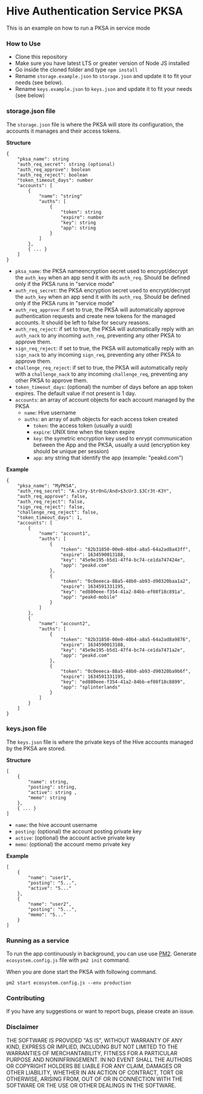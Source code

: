 # Hive Authentication Service PKSA

This is an example on how to run a PKSA in service mode

### How to Use

- Clone this repository
- Make sure you have latest LTS or greater version of Node JS installed
- Go inside the cloned folder and type `npm install`
- Rename `storage.example.json` to `storage.json` and update it to fit your needs (see below).
- Rename `keys.example.json` to `keys.json` and update it to fit your needs (see below) 

### storage.json file

The `storage.json` file is where the PKSA will store its configuration, the accounts it manages and their access tokens.

**Structure**

```
{
    "pksa_name": string
    "auth_req_secret": string (optional)
    "auth_req_approve": boolean
    "auth_req_reject": boolean
    "token_timeout_days": number
    "accounts": [
        {
            "name": "string"
            "auths": [
                {
                    "token": string
                    "expire": number
                    "key": string
                    "app": string
                }
            ]
        },
        { ... }
    ]
}
```

* `pksa_name`: the PKSA nameencryption secret used to encrypt/decrypt the `auth_key` when an app send it with its `auth_req`. Should be defined only if the PKSA runs in "service mode"
* `auth_req_secret`: the PKSA encryption secret used to encrypt/decrypt the `auth_key` when an app send it with its `auth_req`. Should be defined only if the PKSA runs in "service mode"
* `auth_req_approve`: if set to true, the PKSA will automatically approve authentication requests and create new tokens for the managed accounts. It should be left to false for secury reasons.
* `auth_req_reject`: if set to true, the PKSA will automatically reply with an `auth_nack` to any incoming `auth_req`, preventing any other PKSA to approve them.
* `sign_req_reject`: if set to true, the PKSA will automatically reply with an `sign_nack` to any incoming `sign_req`, preventing any other PKSA to approve them.
* `challenge_req_reject`: if set to true, the PKSA will automatically reply with a `challenge_nack` to any incoming `challenge_req`, preventing any other PKSA to approve them.
* `token_timeout_days`: (optional) the number of days before an app token expires. The default value if not present is 1 day.
* `accounts`: an array of account objects for each account managed by the PKSA
    * `name`: Hive username
    * `auths`: an array of auth objects for each access token created
        * `token`: the access token (usually a uuid)
        * `expire`: UNIX time when the token expire
        * `key`: the symetric encryption key used to enrypt communication between the App and the PKSA, usually a uuid (encryption key should be unique per session)
        * `app`: any string that identify the app (example: "peakd.com")

**Example**

```
{
    "pksa_name": "MyPKSA",
    "auth_req_secret": "A.v3ry-$tr0nG/And>$3cUr3.$3Cr3t-K3Y",
	"auth_req_approve": false,
	"auth_req_reject": false,
	"sign_req_reject": false,
	"challenge_req_reject": false,
    "token_timeout_days": 1,
    "accounts": [
        {
            "name": "account1",
            "auths": [
                {
                    "token": "82b31850-00e0-40b4-a8a5-64a2ad8a43ff",
                    "expire": 1634590013188,
                    "key": "45e9e195-b5d1-47f4-bc74-ce1da747424e",
                    "app": "peakd.com"
                },
                {
                    "token": "0c0eeeca-88a5-48b0-ab93-d90320baa1a2",
                    "expire": 1634591331195,
                    "key": "ed880eee-f354-41a2-84bb-ef08f18c891a",
                    "app": "peakd-mobile"
                }
            ]
        },
        {
            "name": "account2",
            "auths": [
                {
                    "token": "82b31850-00e0-40b4-a8a5-64a2ad8a9876",
                    "expire": 1634590013188,
                    "key": "45e9e195-b5d1-47f4-bc74-ce1da7471a2e",
                    "app": "peakd.com"
                },
                {
                    "token": "0c0eeeca-88a5-48b0-ab93-d90320ba9b6f",
                    "expire": 1634591331195,
                    "key": "ed880eee-f354-41a2-84bb-ef08f18c8899",
                    "app": "splinterlands"
                }
            ]
        }
    ]
}
```

### keys.json file

The `keys.json` file is where the private keys of the Hive accounts managed by the PKSA are stored.

**Structure**

```
[
    { 
        "name": string,
        "posting": string,
        "active": string ,
        "memo": string
    },
    { ... }
]
```
* `name`: the hive account username
* `posting`: (optional) the account posting private key
* `active`: (optional) the account active private key
* `memo`: (optional) the account memo private key

**Example**

```
[
    {
        "name": "user1",		
        "posting": "5...",
        "active": "5..." 
    },
    {
        "name": "user2",
        "posting": "5...",
        "memo": "5..."
    }
]
```

### Running as a service

To run the app continuously in background, you can use use [PM2](https://pm2.io/). 
Generate `ecosystem.config.js` file with `pm2 init` command.

When you are done start the PKSA with following command.

`pm2 start ecosystem.config.js --env production`

### Contributing

If you have any suggestions or want to report bugs, please create an issue.

### Disclaimer

THE SOFTWARE IS PROVIDED "AS IS", WITHOUT WARRANTY OF ANY KIND, EXPRESS OR 
IMPLIED, INCLUDING BUT NOT LIMITED TO THE WARRANTIES OF MERCHANTABILITY,
FITNESS FOR A PARTICULAR PURPOSE AND NONINFRINGEMENT. IN NO EVENT SHALL THE
AUTHORS OR COPYRIGHT HOLDERS BE LIABLE FOR ANY CLAIM, DAMAGES OR OTHER
LIABILITY, WHETHER IN AN ACTION OF CONTRACT, TORT OR OTHERWISE, ARISING FROM,
OUT OF OR IN CONNECTION WITH THE SOFTWARE OR THE USE OR OTHER DEALINGS IN
THE SOFTWARE.